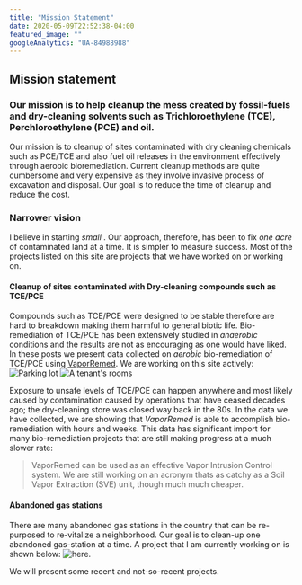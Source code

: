```yaml
---
title: "Mission Statement"
date: 2020-05-09T22:52:38-04:00
featured_image: ""
googleAnalytics: "UA-84988988"
---
```


## Mission statement

### Our mission is to help cleanup the mess created by fossil-fuels and dry-cleaning solvents such as Trichloroethylene (TCE), Perchloroethylene (PCE) and oil.

Our mission is to cleanup of sites contaminated with dry cleaning chemicals such as  PCE/TCE and also fuel oil releases in the environment effectively through aerobic bioremediation. Current cleanup methods are quite cumbersome and very expensive as they involve invasive process of excavation and disposal. Our goal is to reduce the time of cleanup and reduce the cost.

### Narrower vision

I believe in starting *small* . Our approach, therefore, has been to fix *one acre* of contaminated land at a time. It is simpler to measure success. Most of the projects listed on this site are projects that we have worked on or working on.

#### Cleanup of sites contaminated with Dry-cleaning compounds such as TCE/PCE

Compounds such as TCE/PCE were designed to be stable therefore are hard to breakdown making them harmful to general biotic life. Bio-remediation of TCE/PCE has been extensively studied in *anaerobic* conditions and the results are not as encouraging as one would have liked. In these posts we present data collected on *aerobic* bio-remediation of TCE/PCE using [VaporRemed](https://www.epa.gov/emergency-response/spillremed-mariner). We are working on this site actively: 
  ![Parking lot](/img/front_strip_mall.png)
  ![A tenant's rooms](/img/H4_WIS.jpg)

Exposure to unsafe levels of TCE/PCE can happen anywhere and most likely caused by contamination caused by operations that have ceased decades ago; the dry-cleaning store was closed way back in the 80s. In the data we have collected, we are showing that *VaporRemed* is able to accomplish bio-remediation with hours and weeks. This data has significant import for many bio-remediation projects that are still making progress at a much slower rate: 
  > VaporRemed can be used as an effective Vapor Intrusion Control system.
We are still working on an acronym thats as catchy as a Soil Vapor Extraction (SVE) unit, though much much cheaper.


#### Abandoned gas stations

There are many abandoned gas stations in the country that can be re-purposed to re-vitalize a neighborhood. Our goal is to clean-up one abandoned gas-station at a time. A project that I am currently working on is shown below: 
  ![here](/img/abandoned_gas_station_1.png). 

We will present some recent and not-so-recent projects.
